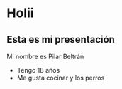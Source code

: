 # Holii
## Esta es mi presentación
Mi nombre es Pilar Beltrán
* Tengo 18 años
* Me gusta cocinar y los perros
